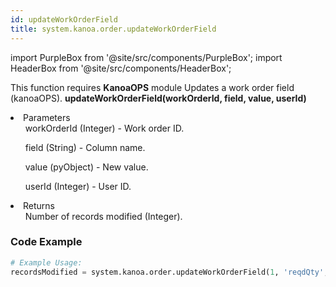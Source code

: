 ```yaml
---
id: updateWorkOrderField
title: system.kanoa.order.updateWorkOrderField
---
```


import PurpleBox from '@site/src/components/PurpleBox';
import HeaderBox from '@site/src/components/HeaderBox';

<PurpleBox>This function requires <b>KanoaOPS</b> module</PurpleBox>
<HeaderBox header="Description">Updates a work order field (kanoaOPS).</HeaderBox>
<HeaderBox header="Syntax">
    <b>updateWorkOrderField(workOrderId, field, value, userId)</b>
    <li>Parameters <br />
        <ul>workOrderId (Integer) - Work order ID.</ul>
        <ul>field (String) - Column name.</ul>
        <ul>value (pyObject) - New value.</ul>
        <ul>userId (Integer) - User ID.</ul>
    </li>
    <li>Returns <br />
        <ul>Number of records modified (Integer).</ul>
    </li>
</HeaderBox>

### Code Example

```python
# Example Usage:
recordsModified = system.kanoa.order.updateWorkOrderField(1, 'reqdQty', 15000.0, 123)
